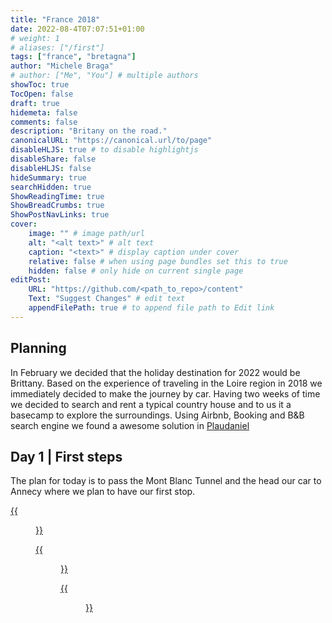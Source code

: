 ```yaml
---
title: "France 2018"
date: 2022-08-4T07:07:51+01:00
# weight: 1
# aliases: ["/first"]
tags: ["france", "bretagna"]
author: "Michele Braga"
# author: ["Me", "You"] # multiple authors
showToc: true
TocOpen: false
draft: true
hidemeta: false
comments: false
description: "Britany on the road."
canonicalURL: "https://canonical.url/to/page"
disableHLJS: true # to disable highlightjs
disableShare: false
disableHLJS: false
hideSummary: true
searchHidden: true
ShowReadingTime: true
ShowBreadCrumbs: true
ShowPostNavLinks: true
cover:
    image: "" # image path/url
    alt: "<alt text>" # alt text
    caption: "<text>" # display caption under cover
    relative: false # when using page bundles set this to true
    hidden: false # only hide on current single page
editPost:
    URL: "https://github.com/<path_to_repo>/content"
    Text: "Suggest Changes" # edit text
    appendFilePath: true # to append file path to Edit link
---
```


## **Planning**
In February we decided that the holiday destination for 2022 would be Brittany. Based on the experience of traveling in the Loire region in 2018 we immediately decided to make the journey by car.
Having two weeks of time we decided to search and rent a typical country house and to us it a basecamp to explore the surroundings. Using Airbnb, Booking and B&B search engine we found a awesome solution in [Plaudaniel](https://abnb.me/4aMFJkcYVrb)

## **Day 1** | First steps
The plan for today is to pass the Mont Blanc Tunnel and the head our car to Annecy where we plan to have our first stop.

[{{<figure src="" title="...">}}]()

[{{<figure src="" title="...">}}]()

[{{<figure src="" title="...">}}]()
